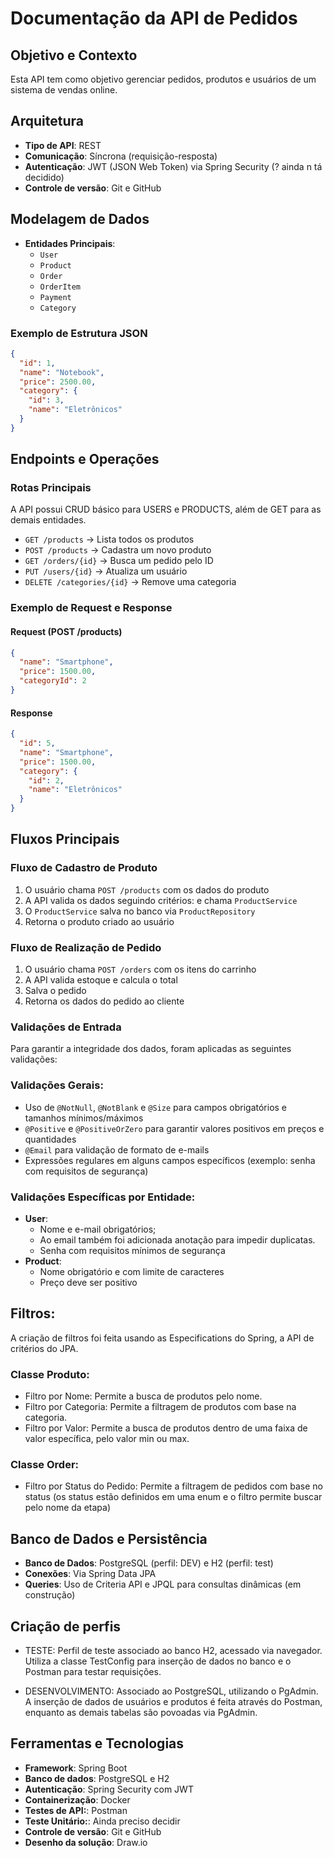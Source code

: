 # Documentação da API de Pedidos

## **Objetivo e Contexto**
Esta API tem como objetivo gerenciar pedidos, produtos e usuários de um sistema de vendas online.

## **Arquitetura**
- **Tipo de API**: REST
- **Comunicação**: Síncrona (requisição-resposta)
- **Autenticação**: JWT (JSON Web Token) via Spring Security (? ainda n tá decidido)
- **Controle de versão**: Git e GitHub

## **Modelagem de Dados**
- **Entidades Principais**:
    - `User`
    - `Product`
    - `Order`
    - `OrderItem`
    - `Payment`
    - `Category`

### **Exemplo de Estrutura JSON**
```json
{
  "id": 1,
  "name": "Notebook",
  "price": 2500.00,
  "category": {
    "id": 3,
    "name": "Eletrônicos"
  }
}
```

## **Endpoints e Operações**
### **Rotas Principais**
A API possui CRUD básico para USERS e PRODUCTS, além de GET para as demais entidades.
- `GET /products` → Lista todos os produtos
- `POST /products` → Cadastra um novo produto
- `GET /orders/{id}` → Busca um pedido pelo ID
- `PUT /users/{id}` → Atualiza um usuário
- `DELETE /categories/{id}` → Remove uma categoria

### **Exemplo de Request e Response**
#### **Request (POST /products)**
```json
{
  "name": "Smartphone",
  "price": 1500.00,
  "categoryId": 2
}
```

#### **Response**
```json
{
  "id": 5,
  "name": "Smartphone",
  "price": 1500.00,
  "category": {
    "id": 2,
    "name": "Eletrônicos"
  }
}
```

## **Fluxos Principais**
### **Fluxo de Cadastro de Produto**
1. O usuário chama `POST /products` com os dados do produto
2. A API valida os dados seguindo critérios: e chama `ProductService`
3. O `ProductService` salva no banco via `ProductRepository`
4. Retorna o produto criado ao usuário

### **Fluxo de Realização de Pedido**
1. O usuário chama `POST /orders` com os itens do carrinho
2. A API valida estoque e calcula o total
3. Salva o pedido
4. Retorna os dados do pedido ao cliente

### **Validações de Entrada**
Para garantir a integridade dos dados, foram aplicadas as seguintes validações:

### **Validações Gerais:**
- Uso de `@NotNull`, `@NotBlank` e `@Size` para campos obrigatórios e tamanhos mínimos/máximos
- `@Positive` e `@PositiveOrZero` para garantir valores positivos em preços e quantidades
- `@Email` para validação de formato de e-mails
- Expressões regulares em alguns campos específicos (exemplo: senha com requisitos de segurança)

### **Validações Específicas por Entidade:**
- **User**:
    - Nome e e-mail obrigatórios; 
    - Ao email também foi adicionada anotação para impedir duplicatas.
    - Senha com requisitos mínimos de segurança
- **Product**:
    - Nome obrigatório e com limite de caracteres
    - Preço deve ser positivo

## **Filtros:**
A criação de filtros foi feita usando as Especifications do Spring, a API de critérios do JPA.

### Classe Produto:
  * Filtro por Nome: Permite a busca de produtos pelo nome.
  * Filtro por Categoria: Permite a filtragem de produtos com base na categoria.
  * Filtro por Valor: Permite a busca de produtos dentro de uma faixa de valor específica, pelo valor min ou max.

### Classe Order:
  * Filtro por Status do Pedido: Permite a filtragem de pedidos com base no status (os status estão definidos em uma enum e 
  o filtro permite buscar pelo nome da etapa)

## **Banco de Dados e Persistência**
- **Banco de Dados**: PostgreSQL (perfil: DEV) e H2 (perfil: test)
- **Conexões**: Via Spring Data JPA
- **Queries**: Uso de Criteria API e JPQL para consultas dinâmicas (em construção)

## **Criação de perfis**
  * TESTE: Perfil de teste associado ao banco H2, acessado via navegador. 
    Utiliza a classe TestConfig para inserção de dados no banco e o Postman para testar requisições.

  * DESENVOLVIMENTO: Associado ao PostgreSQL, utilizando o PgAdmin. A inserção de dados de usuários e produtos é feita através do Postman, 
  enquanto as demais tabelas são povoadas via PgAdmin.

## **Ferramentas e Tecnologias**
- **Framework**: Spring Boot
- **Banco de dados**: PostgreSQL e H2
- **Autenticação**: Spring Security com JWT
- **Containerização**: Docker
- **Testes de API:**: Postman
- **Teste Unitário:**: Ainda preciso decidir
- **Controle de versão**: Git e GitHub
- **Desenho da solução**: Draw.io
